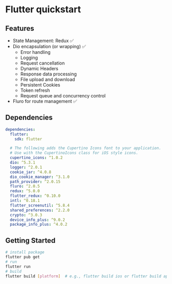 # Flutter quickstart

## Features

- State Management: Redux ✅
- Dio encapsulation (or wrapping) ✅
  - Error handling
  - Logging
  - Request cancellation
  - Dynamic Headers
  - Response data processing
  - File upload and download
  - Persistent Cookies
  - Token refresh
  - Request queue and concurrency control
- Fluro for route management ✅

## Dependencies

```yaml
dependencies:
  flutter:
    sdk: flutter

  # The following adds the Cupertino Icons font to your application.
  # Use with the CupertinoIcons class for iOS style icons.
  cupertino_icons: ^1.0.2
  dio: ^5.3.1
  logger: ^2.0.1
  cookie_jar: ^4.0.8
  dio_cookie_manager: ^3.1.0
  path_provider: ^2.0.15
  fluro: ^2.0.5
  redux: ^5.0.0
  flutter_redux: ^0.10.0
  intl: ^0.18.1
  flutter_screenutil: ^5.8.4
  shared_preferences: ^2.2.0
  crypto: ^3.0.3
  device_info_plus: ^9.0.2
  package_info_plus: ^4.0.2
```

## Getting Started

```bash
# install package
flutter pub get
# run
flutter run
# build
flutter build [platform]  # e.g., flutter build ios or flutter build apk
```
